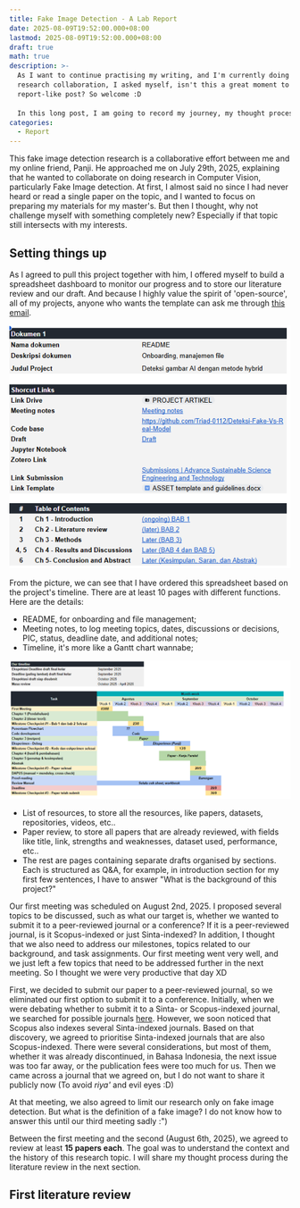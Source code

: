 ```yaml
---
title: Fake Image Detection - A Lab Report
date: 2025-08-09T19:52:00.000+08:00
lastmod: 2025-08-09T19:52:00.000+08:00
draft: true
math: true
description: >-
  As I want to continue practising my writing, and I'm currently doing a
  research collaboration, I asked myself, isn't this a great moment to write a
  report-like post? So welcome :D 

  In this long post, I am going to record my journey, my thought process, and my ups and downs while doing this project. I hope that those who read this post could gain some insights if they wanted to research this very same topic. 
categories:
  - Report
---
```

This fake image detection research is a collaborative effort between me and my online friend, Panji. He approached me on July 29th, 2025, explaining that he wanted to collaborate on doing research in Computer Vision, particularly Fake Image detection. At first, I almost said no since I had never heard or read a single paper on the topic, and I wanted to focus on preparing my materials for my master's. But then I thought, why not challenge myself with something completely new? Especially if that topic still intersects with my interests.

## Setting things up

As I agreed to pull this project together with him, I offered myself to build a spreadsheet dashboard to monitor our progress and to store our literature review and our draft. And because I highly value the spirit of 'open-source', all of my projects, anyone who wants the template can ask me through [this email](mailto:khalilullah.alfaath21@gmail.com?subject=Asking%20for%20the%20research%20project%20dashboard%20template&body=Hi%2C%20I%20am%20from%20your%20blog%20asking%20for%20the%20research%20dashboard%20template.%20Thank%20you). 

![a picture that shows the dashboard, it consists of Shortcut Links and Table of Contents](screenshot-2025-08-10-231113.png "This is the project dashboard")

From the picture, we can see that I have ordered this spreadsheet based on the project's timeline. There are at least 10 pages with different functions. Here are the details:

* README, for onboarding and file management;
* Meeting notes, to log meeting topics, dates, discussions or decisions, PIC, status, deadline date, and additional notes;
* Timeline, it's more like a Gantt chart wannabe;

![An image that shows the example of how the timeline being showed, similar to Gantt Chart](screenshot-2025-08-10-231820.png "Timeline example")

* List of resources, to store all the resources, like papers, datasets, repositories, videos, etc..
* Paper review, to store all papers that are already reviewed, with fields like title, link, strengths and weaknesses, dataset used, performance, etc..
* The rest are pages containing separate drafts organised by sections. Each is structured as Q&A, for example, in introduction section for my first few sentences, I have to answer "What is the background of this project?"

Our first meeting was scheduled on August 2nd, 2025. I proposed several topics to be discussed, such as what our target is, whether we wanted to submit it to a peer-reviewed journal or a conference? If it is a peer-reviewed journal, is it Scopus-indexed or just Sinta-indexed? In addition, I thought that we also need to address our milestones, topics related to our background, and task assignments. Our first meeting went very well, and we just left a few topics that need to be addressed further in the next meeting. So I thought we were very productive that day XD

First, we decided to submit our paper to a peer-reviewed journal, so we eliminated our first option to submit it to a conference. Initially, when we were debating whether to submit it to a Sinta- or Scopus-indexed journal, we searched for possible journals [here](https://sinta.kemendikbudristek.com/). However, we soon noticed that Scopus also indexes several Sinta-indexed journals. Based on that discovery, we agreed to prioritise Sinta-indexed journals that are also Scopus-indexed. There were several considerations, but most of them, whether it was already discontinued, in Bahasa Indonesia, the next issue was too far away, or the publication fees were too much for us. Then we came across a journal that we agreed on, but I do not want to share it publicly now (To avoid *riya'* and evil eyes :D)

At that meeting, we also agreed to limit our research only on fake image detection. But what is the definition of a fake image? I do not know how to answer this until our third meeting sadly :")

Between the first meeting and the second (August 6th, 2025), we agreed to review at least **15 papers each**. The goal was to understand the context and the history of this research topic. I will share my thought process during the literature review in the next section.

## First literature review
